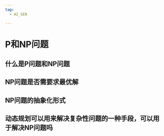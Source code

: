 ```yaml
---
tag:
  - AI_GEN

---
```

# P和NP问题

## 什么是P问题和NP问题

## NP问题是否需要求最优解

## NP问题的抽象化形式

## 动态规划可以用来解决复杂性问题的一种手段，可以用于解决NP问题吗